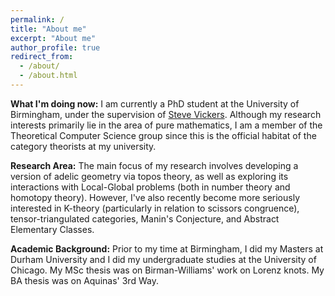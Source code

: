 ```yaml
---
permalink: /
title: "About me"
excerpt: "About me"
author_profile: true
redirect_from: 
  - /about/
  - /about.html
---
```

<b>What I'm doing now:</b> I am currently a PhD student at the University of Birmingham, under the supervision of <a href="https://www.cs.bham.ac.uk/~sjv/" target ="_blank"> Steve Vickers</a>. Although my research interests primarily lie in the area of pure mathematics, I am a member of the Theoretical Computer Science group since this is the official habitat of the category theorists at my university. 

<b>Research Area:</b> The main focus of my research involves developing a version of adelic geometry via topos theory, as well as exploring its interactions with Local-Global problems (both in number theory and homotopy theory). However, I've also recently become more seriously interested in K-theory (particularly in relation to scissors congruence), tensor-triangulated categories, Manin's Conjecture, and Abstract Elementary Classes.


<b>Academic Background:</b> Prior to my time at Birmingham, I did my Masters at Durham University and I did my undergraduate studies at the University of Chicago. My MSc thesis was on Birman-Williams' work on Lorenz knots. My BA thesis was on Aquinas' 3rd Way. 
